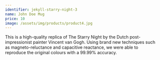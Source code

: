 ```yaml
---
identifier: jekyll-starry-night-3
name: John Doe Mug
price: 10
image: /assets/img/products/product4.jpg
---
```


This is a high-quality replica of The Starry Night by the Dutch post-impressionist painter Vincent van Gogh. Using brand new techniques such as magneto-reluctance and capacitive reactance, we were able to reproduce the original colours with a 99.99% accuracy.
